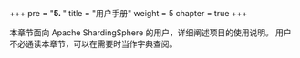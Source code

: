 +++
pre = "<b>5. </b>"
title = "用户手册"
weight = 5
chapter = true
+++

本章节面向 Apache ShardingSphere 的用户，详细阐述项目的使用说明。
用户不必通读本章节，可以在需要时当作字典查阅。
